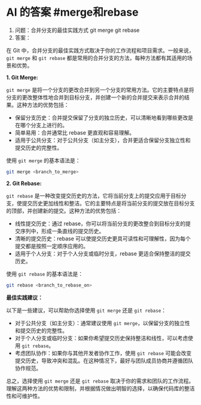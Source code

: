# AI 的答案 #merge和rebase
1. 问题：合并分支的最佳实践方式 git merge git rebase
2. 答案：


在 Git 中，合并分支的最佳实践方式取决于你的工作流程和项目需求。一般来说，`git merge` 和 `git rebase` 都是常用的合并分支的方法，每种方法都有其适用的场景和优势。

**1. Git Merge:**

`git merge` 是将一个分支的更改合并到另一个分支的常用方法。它的主要特点是将分支的更改整体性地合并到目标分支，并创建一个新的合并提交来表示合并的结果。这种方法的优势包括：

- 保留分支历史：合并提交保留了分支的独立历史，可以清晰地看到哪些更改是在哪个分支上进行的。
- 简单易用：合并通常比 rebase 更直观和容易理解。
- 适用于公共分支：对于公共分支（如主分支），合并更适合保留分支独立性和提交历史的完整性。

使用 `git merge` 的基本语法是：

```bash
git merge <branch_to_merge>
```

**2. Git Rebase:**

`git rebase` 是一种改变提交历史的方法，它将当前分支上的提交应用于目标分支，使提交历史更加线性和整洁。它的主要特点是将当前分支的提交放在目标分支的顶部，并创建新的提交。这种方法的优势包括：

- 线性提交历史：通过 rebase，你可以将当前分支的更改整合到目标分支的提交序列中，形成一条直线的提交历史。
- 清晰的提交历史：rebase 可以使提交历史更具可读性和可理解性，因为每个提交都是按照一定顺序应用的。
- 适用于个人分支：对于个人分支或临时分支，rebase 更适合保持整洁的提交历史。

使用 `git rebase` 的基本语法是：

```bash
git rebase <branch_to_rebase_on>
```

**最佳实践建议：**

以下是一些建议，可以帮助你选择使用 `git merge` 还是 `git rebase`：

- 对于公共分支（如主分支）：通常建议使用 `git merge`，以保留分支的独立性和提交历史的完整性。
- 对于个人分支或临时分支：如果你希望提交历史保持整洁和线性，可以考虑使用 `git rebase`。
- 考虑团队协作：如果你与其他开发者协作工作，使用 `git rebase` 可能会改变提交历史，导致冲突和混乱。在这种情况下，最好与团队成员协商并遵循团队协作规范。

总之，选择使用 `git merge` 还是 `git rebase` 取决于你的需求和团队的工作流程。理解这两种方法的优势和限制，并根据情况做出明智的选择，以确保代码库的整洁性和可维护性。


